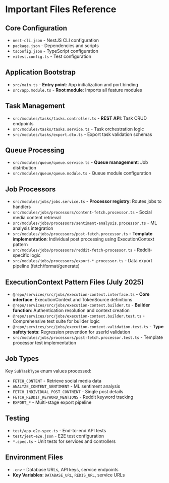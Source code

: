 # Important Files Reference

## Core Configuration

- `nest-cli.json` - NestJS CLI configuration
- `package.json` - Dependencies and scripts
- `tsconfig.json` - TypeScript configuration
- `vitest.config.ts` - Test configuration

## Application Bootstrap

- `src/main.ts` - **Entry point**: App initialization and port binding
- `src/app.module.ts` - **Root module**: Imports all feature modules

## Task Management

- `src/modules/tasks/tasks.controller.ts` - **REST API**: Task CRUD endpoints
- `src/modules/tasks/tasks.service.ts` - Task orchestration logic
- `src/modules/tasks/export.dto.ts` - Export task validation schemas

## Queue Processing

- `src/modules/queue/queue.service.ts` - **Queue management**: Job distribution
- `src/modules/queue/queue.module.ts` - Queue module configuration

## Job Processors

- `src/modules/jobs/jobs.service.ts` - **Processor registry**: Routes jobs to handlers
- `src/modules/jobs/processors/content-fetch.processor.ts` - Social media content retrieval
- `src/modules/jobs/processors/sentiment-analysis.processor.ts` - ML analysis integration
- `src/modules/jobs/processors/post-fetch.processor.ts` - **Template implementation**: Individual post processing using ExecutionContext pattern
- `src/modules/jobs/processors/reddit-fetch-processor.ts` - Reddit-specific logic
- `src/modules/jobs/processors/export-*.processor.ts` - Data export pipeline (fetch/format/generate)

## ExecutionContext Pattern Files (July 2025)

- `@repo/services/src/jobs/execution-context.interface.ts` - **Core interface**: ExecutionContext and TokenSource definitions
- `@repo/services/src/jobs/execution-context.builder.ts` - **Builder function**: Authentication resolution and context creation
- `@repo/services/src/jobs/execution-context.builder.test.ts` - Comprehensive test suite for builder logic
- `@repo/services/src/jobs/execution-context.validation.test.ts` - **Type safety tests**: Regression prevention for userId validation
- `src/modules/jobs/processors/post-fetch.processor.test.ts` - Template processor test implementation

## Job Types

Key `SubTaskType` enum values processed:

- `FETCH_CONTENT` - Retrieve social media data
- `ANALYZE_CONTENT_SENTIMENT` - ML sentiment analysis
- `FETCH_INDIVIDUAL_POST_CONTNENT` - Single post details
- `FETCH_REDDIT_KEYWORD_MENTIONS` - Reddit keyword tracking
- `EXPORT_*` - Multi-stage export pipeline

## Testing

- `test/app.e2e-spec.ts` - End-to-end API tests
- `test/jest-e2e.json` - E2E test configuration
- `*.spec.ts` - Unit tests for services and controllers

## Environment Files

- `.env` - Database URLs, API keys, service endpoints
- **Key Variables**: `DATABASE_URL`, `REDIS_URL`, service URLs
